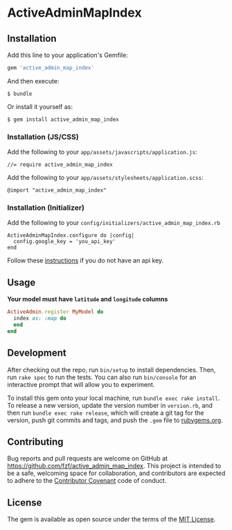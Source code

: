 # ActiveAdminMapIndex


## Installation

Add this line to your application's Gemfile:

```ruby
gem 'active_admin_map_index'
```

And then execute:

    $ bundle

Or install it yourself as:

    $ gem install active_admin_map_index

### Installation (JS/CSS)

Add the following to your `app/assets/javascripts/application.js`:

```
//= require active_admin_map_index
```

Add the following to your `app/assets/stylesheets/application.scss`:

```
@import "active_admin_map_index"
```

### Installation (Initializer)

Add the following to your `config/initializers/active_admin_map_index.rb`

```
ActiveAdminMapIndex.configure do |config|
  config.google_key = 'you_api_key'
end
```

Follow these [instructions](https://developers.google.com/maps/documentation/javascript/get-api-key) if you do not have an api key.

## Usage

__Your model must have `latitude` and `longitude` columns__

```ruby
ActiveAdmin.register MyModel do
  index as: :map do
  end
end
```

## Development

After checking out the repo, run `bin/setup` to install dependencies. Then, run `rake spec` to run the tests. You can also run `bin/console` for an interactive prompt that will allow you to experiment.

To install this gem onto your local machine, run `bundle exec rake install`. To release a new version, update the version number in `version.rb`, and then run `bundle exec rake release`, which will create a git tag for the version, push git commits and tags, and push the `.gem` file to [rubygems.org](https://rubygems.org).

## Contributing

Bug reports and pull requests are welcome on GitHub at https://github.com/fzf/active_admin_map_index. This project is intended to be a safe, welcoming space for collaboration, and contributors are expected to adhere to the [Contributor Covenant](http://contributor-covenant.org) code of conduct.

## License

The gem is available as open source under the terms of the [MIT License](https://opensource.org/licenses/MIT).
